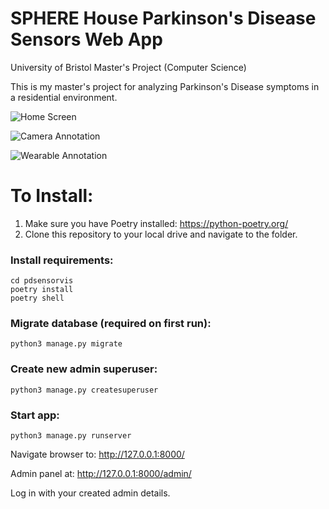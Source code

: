 # SPHERE House Parkinson's Disease Sensors Web App

University of Bristol Master's Project (Computer Science)

This is my master's project for analyzing Parkinson's Disease symptoms in a residential environment.


![Home Screen](https://i.imgur.com/bJiVRM3.png)

![Camera Annotation](https://i.imgur.com/sewu94n.png)

![Wearable Annotation](https://i.imgur.com/EFfJqw1.png)

# To Install:

1. Make sure you have Poetry installed: https://python-poetry.org/
2. Clone this repository to your local drive and navigate to the folder.

### Install requirements:
```
cd pdsensorvis
poetry install
poetry shell
```

### Migrate database (required on first run):
```
python3 manage.py migrate
```

### Create new admin superuser:
```
python3 manage.py createsuperuser
```

### Start app:
```
python3 manage.py runserver
```

Navigate browser to: http://127.0.0.1:8000/

Admin panel at: http://127.0.0.1:8000/admin/

Log in with your created admin details.
